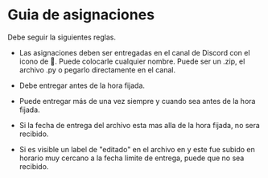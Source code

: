 # Guia de asignaciones

Debe seguir la siguientes reglas.

- Las asignaciones deben ser entregadas en el canal de Discord con el icono de 🐍. Puede colocarle cualquier nombre. Puede ser un .zip, el archivo .py o pegarlo directamente en el canal.

- Debe entregar antes de la hora fijada.

- Puede entregar más de una vez siempre y cuando sea antes de la hora fijada.

- Si la fecha de entrega del archivo esta mas alla de la hora fijada, no sera recibido.

- Si es visible un label de "editado" en el archivo en y este fue subido en horario muy cercano a la fecha limite de entrega, puede que no sea recibido.